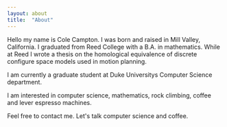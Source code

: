 ```yaml
---
layout: about
title:  "About"
---
```

Hello my name is Cole Campton. I was born and raised in Mill Valley, California. I graduated from Reed College with a B.A. in mathematics. While at Reed I wrote a thesis on the homological equivalence of discrete configure space models used in motion planning. 

I am currently a graduate student at Duke Universitys Computer Science department. 

I am interested in computer science, mathematics, rock climbing, coffee and lever espresso machines.

Feel free to contact me.  Let's talk computer science and coffee.